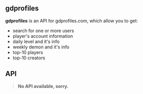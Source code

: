 ## gdprofiles
**gdprofiles** is an API for gdprofiles.com, which allow you to get:
* search for one or more users
* player's account information
* daily level and it's info
* weekly demon and it's info
* top-10 players
* top-10 creators
## API
> **No API available, sorry.**
